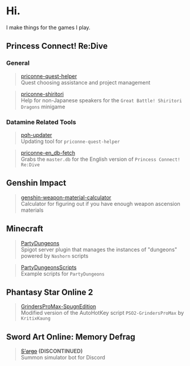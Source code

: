 # Hi.
I make things for the games I play.

## Princess Connect! Re:Dive
### General
> [priconne-quest-helper](https://github.com/Expugn/priconne-quest-helper)<br>
Quest choosing assistance and project management

> [priconne-shiritori](https://github.com/Expugn/priconne-shiritori)<br>
Help for non-Japanese speakers for the `Great Battle! Shiritori Dragons` minigame

### Datamine Related Tools
> [pqh-updater](https://github.com/Expugn/pqh-updater)<br>
Updating tool for `priconne-quest-helper`

> [priconne-en_db-fetch](https://github.com/Expugn/priconne-en_db-fetch)<br>
Grabs the `master.db` for the English version of `Princess Connect! Re:Dive`

## Genshin Impact
> [genshin-weapon-material-calculator](https://github.com/Expugn/genshin-weapon-material-calculator)<br>
Calculator for figuring out if you have enough weapon ascension materials

## Minecraft
> [PartyDungeons](https://github.com/Expugn/PartyDungeons)<br>
Spigot server plugin that manages the instances of "dungeons" powered by `Nashorn` scripts

> [PartyDungeonsScripts](https://github.com/Expugn/PartyDungeonsScripts)<br>
Example scripts for `PartyDungeons`

## Phantasy Star Online 2
> [GrindersProMax-SpugnEdition](https://github.com/Expugn/GrindersProMax-SpugnEdition)<br>
Modified version of the AutoHotKey script `PSO2-GrindersProMax` by `KritixKaung`

## Sword Art Online: Memory Defrag
> ~~[S'argo](https://github.com/Expugn/S-argo)~~ **(DISCONTINUED)**<br>
Summon simulator bot for Discord
